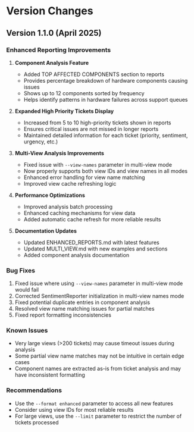 # Version Changes

## Version 1.1.0 (April 2025)

### Enhanced Reporting Improvements

1. **Component Analysis Feature**
   - Added TOP AFFECTED COMPONENTS section to reports
   - Provides percentage breakdown of hardware components causing issues
   - Shows up to 12 components sorted by frequency
   - Helps identify patterns in hardware failures across support queues

2. **Expanded High Priority Tickets Display**
   - Increased from 5 to 10 high-priority tickets shown in reports
   - Ensures critical issues are not missed in longer reports
   - Maintained detailed information for each ticket (priority, sentiment, urgency, etc.)

3. **Multi-View Analysis Improvements**
   - Fixed issue with `--view-names` parameter in multi-view mode
   - Now properly supports both view IDs and view names in all modes
   - Enhanced error handling for view name matching
   - Improved view cache refreshing logic

4. **Performance Optimizations**
   - Improved analysis batch processing
   - Enhanced caching mechanisms for view data
   - Added automatic cache refresh for more reliable results

5. **Documentation Updates**
   - Updated ENHANCED_REPORTS.md with latest features
   - Updated MULTI_VIEW.md with new examples and sections
   - Added component analysis documentation

### Bug Fixes

1. Fixed issue where using `--view-names` parameter in multi-view mode would fail
2. Corrected SentimentReporter initialization in multi-view names mode
3. Fixed potential duplicate entries in component analysis
4. Resolved view name matching issues for partial matches
5. Fixed report formatting inconsistencies

### Known Issues

- Very large views (>200 tickets) may cause timeout issues during analysis
- Some partial view name matches may not be intuitive in certain edge cases
- Component names are extracted as-is from ticket analysis and may have inconsistent formatting

### Recommendations

- Use the `--format enhanced` parameter to access all new features
- Consider using view IDs for most reliable results
- For large views, use the `--limit` parameter to restrict the number of tickets processed
